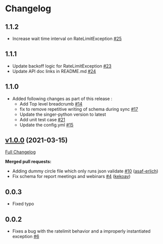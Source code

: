 # Changelog

## 1.1.2
- Increase wait time interval on RateLimitException [#25](https://github.com/singer-io/tap-zoom/pull/25)

## 1.1.1
- Update backoff logic for RateLimitException [#23](https://github.com/singer-io/tap-zoom/pull/23)
- Update API doc links in README.md [#24](https://github.com/singer-io/tap-zoom/pull/24)

## 1.1.0
- Added following changes as part of this release :
  - Add Top level breadcrumb [#14](https://github.com/singer-io/tap-zoom/pull/14)
  - fix to remove repetitive writing of schema during sync [#17](https://github.com/singer-io/tap-zoom/pull/17)
  - Update the singer-python version to latest
  - Add unit test case [#21](https://github.com/singer-io/tap-zoom/pull/21)
  - Update the config.yml [#15](https://github.com/singer-io/tap-zoom/pull/15)

## [v1.0.0](https://github.com/singer-io/tap-zoom/tree/v1.0.0) (2021-03-15)

[Full Changelog](https://github.com/singer-io/tap-zoom/compare/v0.0.3...v1.0.0)

**Merged pull requests:**

- Adding dummy circle file which only runs json validate [\#10](https://github.com/singer-io/tap-zoom/pull/10) ([asaf-erlich](https://github.com/asaf-erlich))
- Fix schema for report meetings and webinars [\#4](https://github.com/singer-io/tap-zoom/pull/4) ([kekoav](https://github.com/kekoav))

## 0.0.3
  * Fixed typo

## 0.0.2
  * Fixes a bug with the ratelimit behavior and a improperly instantiated exception [#6](https://github.com/singer-io/tap-zoom/pull/6)
